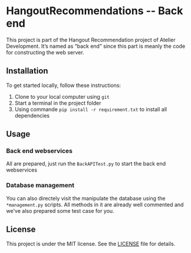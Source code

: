 # HangoutRecommendations -- Back end
This project is part of the Hangout Recommendation project of Atelier Development. It’s named as “back end” since this part is meanly the code for constructing the web server.

## Installation
To get started locally, follow these instructions:

1. Clone to your local computer using `git`
1. Start a terminal in the project folder
1. Using commande `pip install -r requirement.txt` to install all dependencies

## Usage

### Back end webservices

All are prepared, just run the `BackAPITest.py` to start the back end webservices

### Database management

You can also directely visit the manipulate the database using the `*management.py` scripts. All methods in it are already well commented and we've also prepared some test case for you.


## License 
This project  is under the MIT license. See the [LICENSE](https://github.com/CHUht/Hangout_Recommendations_Back_End/blob/master/LICENSE) file for details.
